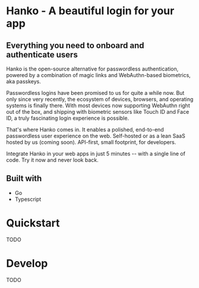# Hanko - A beautiful login for your app
## Everything you need to onboard and authenticate users
Hanko is the open-source alternative for passwordless authentication, powered by a combination of magic links and WebAuthn-based biometrics, aka passkeys.

Passwordless logins have been promised to us for quite a while now. But only since very recently, the ecosystem of devices, browsers, and operating systems is finally there. With most devices now supporting WebAuthn right out of the box, and shipping with biometric sensors like Touch ID and Face ID, a truly fascinating login experience is possible.

That's where Hanko comes in. It enables a polished, end-to-end passwordless user experience on the web. Self-hosted or as a lean SaaS hosted by us (coming soon). API-first, small footprint, for developers.

Integrate Hanko in your web apps in just 5 minutes -- with a single line of code. Try it now and never look back.

## Built with
- Go
- Typescript

# Quickstart
TODO

# Develop
TODO
